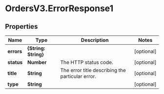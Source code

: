 # OrdersV3.ErrorResponse1

## Properties
Name | Type | Description | Notes
------------ | ------------- | ------------- | -------------
**errors** | **{String: String}** |  | [optional] 
**status** | **Number** | The HTTP status code.  | [optional] 
**title** | **String** | The error title describing the particular error.  | [optional] 
**type** | **String** |  | [optional] 
